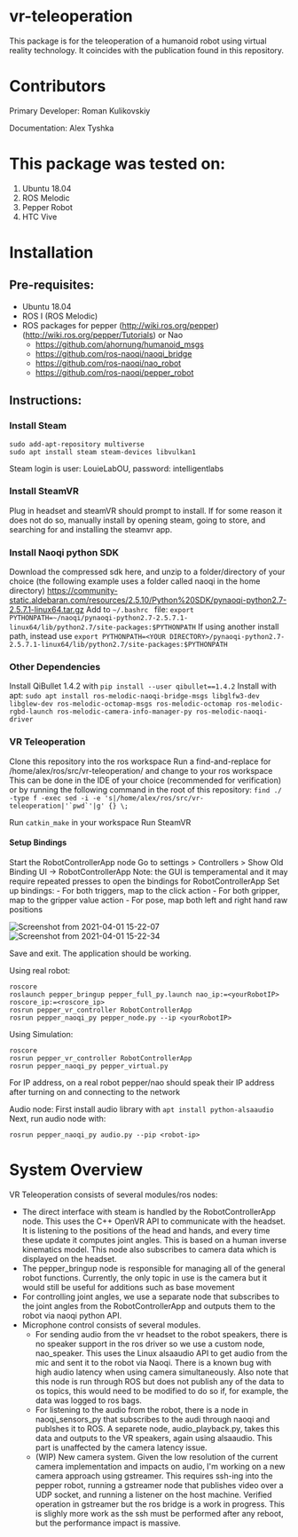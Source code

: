 # vr-teleoperation

This package is for the teleoperation of a humanoid robot using virtual reality technology. It coincides with the publication found in this repository.

# Contributors

Primary Developer: Roman Kulikovskiy

Documentation: Alex Tyshka

# This package was tested on:
1) Ubuntu 18.04
2) ROS Melodic
3) Pepper Robot
4) HTC Vive

# Installation

## Pre-requisites:

- Ubuntu 18.04
- ROS I (ROS Melodic) 
- ROS packages for pepper (http://wiki.ros.org/pepper) (http://wiki.ros.org/pepper/Tutorials) or Nao
    - https://github.com/ahornung/humanoid_msgs
    - https://github.com/ros-naoqi/naoqi_bridge
    - https://github.com/ros-naoqi/nao_robot
    - https://github.com/ros-naoqi/pepper_robot

## Instructions:

### Install Steam
    sudo add-apt-repository multiverse
    sudo apt install steam steam-devices libvulkan1
Steam login is 
user: LouieLabOU, password: intelligentlabs

### Install SteamVR
Plug in headset and steamVR should prompt to install. If for some reason it does not do so, manually install by opening steam, going to store, and searching for and installing the steamvr app.

### Install Naoqi python SDK
Download the compressed sdk here, and unzip to a folder/directory of your choice (the following example uses a folder called naoqi in the home directory)
https://community-static.aldebaran.com/resources/2.5.10/Python%20SDK/pynaoqi-python2.7-2.5.7.1-linux64.tar.gz
Add to `~/.bashrc ` file:
`export PYTHONPATH=~/naoqi/pynaoqi-python2.7-2.5.7.1-linux64/lib/python2.7/site-packages:$PYTHONPATH`
If using another install path, instead use `export PYTHONPATH=<YOUR DIRECTORY>/pynaoqi-python2.7-2.5.7.1-linux64/lib/python2.7/site-packages:$PYTHONPATH`

### Other Dependencies
Install QiBullet 1.4.2 with `pip install --user qibullet==1.4.2`
Install with apt:
`sudo apt install ros-melodic-naoqi-bridge-msgs libglfw3-dev libglew-dev ros-melodic-octomap-msgs ros-melodic-octomap ros-melodic-rgbd-launch ros-melodic-camera-info-manager-py ros-melodic-naoqi-driver`

### VR Teleoperation
Clone this repository into the ros workspace
Run a find-and-replace for /home/alex/ros/src/vr-teleoperation/ and change to your ros workspace
This can be done in the IDE of your choice (recommended for verification) or by running the following command in the root of this repository:
```find ./ -type f -exec sed -i -e 's|/home/alex/ros/src/vr-teleoperation|'`pwd`'|g' {} \;```

Run `catkin_make` in your workspace
Run SteamVR
#### Setup Bindings
Start the RobotControllerApp node
Go to settings > Controllers > Show Old Binding UI -> RobotControllerApp
Note: the GUI is temperamental and it may require repeated presses to open the bindings for RobotControllerApp
Set up bindings:
    - For both triggers, map to the click action
    - For both gripper, map to the gripper value action
    - For pose, map both left and right hand raw positions 
 
![Screenshot from 2021-04-01 15-22-07](https://user-images.githubusercontent.com/19317207/113343704-2aa90300-92fe-11eb-9ee4-00ff5f031f8b.png)
![Screenshot from 2021-04-01 15-22-34](https://user-images.githubusercontent.com/19317207/113343776-401e2d00-92fe-11eb-8ad5-9035e34a3f2d.png)

Save and exit. The application should be working.

Using real robot:

    roscore
    roslaunch pepper_bringup pepper_full_py.launch nao_ip:=<yourRobotIP> roscore_ip:=<roscore_ip>
    rosrun pepper_vr_controller RobotControllerApp
    rosrun pepper_naoqi_py pepper_node.py --ip <yourRobotIP>

Using Simulation:

    roscore
    rosrun pepper_vr_controller RobotControllerApp
    rosrun pepper_naoqi_py pepper_virtual.py

For IP address, on a real robot pepper/nao should speak their IP address after turning on and connecting to the network

Audio node:
First install audio library with `apt install python-alsaaudio`
Next, run audio node with:

    rosrun pepper_naoqi_py audio.py --pip <robot-ip>
    
# System Overview

VR Teleoperation consists of several modules/ros nodes: 

- The direct interface with steam is handled by the RobotControllerApp node. This uses the C++ OpenVR API to communicate with the headset. It is listening to the positions of the head and hands, and every time these update it computes joint angles. This is based on a human inverse kinematics model. This node also subscribes to camera data which is displayed on the headset.
- The pepper_bringup node is responsible for managing all of the general robot functions. Currently, the only topic in use is the camera but it would still be useful for additions such as base movement
- For controlling joint angles, we use a separate node that subscribes to the joint angles from the RobotControllerApp and outputs them to the robot via naoqi python API.
- Microphone control consists of several modules. 
    - For sending audio from the vr headset to the robot speakers, there is no speaker support in the ros driver so we use a custom node, nao_speaker. This uses the Linux alsaaudio API to get audio from the mic and sent it to the robot via Naoqi. There is a known bug with high audio latency when using camera simultaneously. Also note that this node is run through ROS but does not publish any of the data to os topics, this would need to be modified to do so if, for example, the data was logged to ros bags.
    - For listening to the audio from the robot, there is a node in naoqi_sensors_py that subscribes to the audi through naoqi and publshes it to ROS. A separete node, audio_playback.py, takes this data and outputs to the VR speakers, again using alsaaudio. This part is unaffected by the camera latency issue.
    - (WIP) New camera system. Given the low resolution of the current camera implementation and impacts on audio, I'm working on a new camera approach using gstreamer. This requires ssh-ing into the pepper robot, running a gstreamer node that publishes video over a UDP socket, and running a listener on the host machine. Verified operation in gstreamer but the ros bridge is a work in progress. This is slighly more work as the ssh must be performed after any reboot, but the performance impact is massive.

